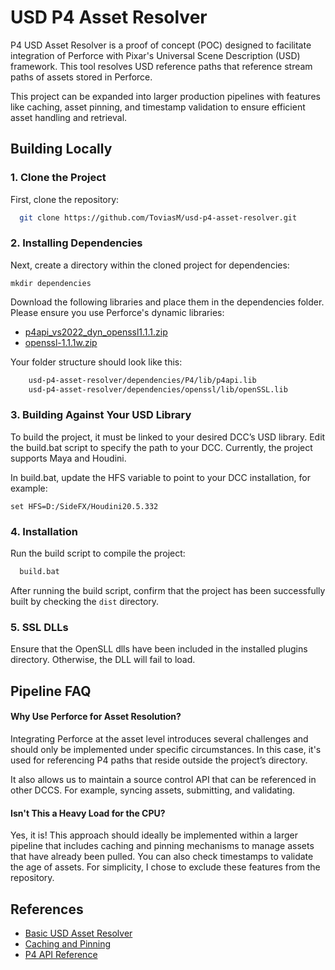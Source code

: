 
# USD P4 Asset Resolver

P4 USD Asset Resolver is a proof of concept (POC) designed to facilitate integration of Perforce with Pixar's Universal Scene Description (USD) framework. This tool resolves USD reference paths that reference stream paths of assets stored in Perforce.

This project can be expanded into larger production pipelines with features like caching, asset pinning, and timestamp validation to ensure efficient asset handling and retrieval.
## Building Locally

### 1. Clone the Project

First, clone the repository:

```bash
  git clone https://github.com/ToviasM/usd-p4-asset-resolver.git
```

### 2. Installing Dependencies 

Next, create a directory within the cloned project for dependencies:
```
mkdir dependencies
```

Download the following libraries and place them in the dependencies folder. Please ensure you use Perforce's dynamic libraries:

- [p4api_vs2022_dyn_openssl1.1.1.zip](https://ftp.perforce.com/perforce/r24.1/bin.ntx64/p4api_vs2022_dyn_openssl1.1.1.zip)
- [openssl-1.1.1w.zip](https://download.firedaemon.com/FireDaemon-OpenSSL/openssl-1.1.1w.zip)

Your folder structure should look like this:

```bash
    usd-p4-asset-resolver/dependencies/P4/lib/p4api.lib
    usd-p4-asset-resolver/dependencies/openssl/lib/openSSL.lib
```

### 3. Building Against Your USD Library
To build the project, it must be linked to your desired DCC’s USD library. Edit the build.bat script to specify the path to your DCC. Currently, the project supports Maya and Houdini.

In build.bat, update the HFS variable to point to your DCC installation, for example:
```
set HFS=D:/SideFX/Houdini20.5.332
```

### 4. Installation
Run the build script to compile the project:
```bash
  build.bat
```

After running the build script, confirm that the project has been successfully built by checking the ```dist``` directory.

### 5. SSL DLLs
Ensure that the OpenSLL dlls have been included in the installed plugins directory. Otherwise, the DLL will fail to load. 

## Pipeline FAQ

#### Why Use Perforce for Asset Resolution?

Integrating Perforce at the asset level introduces several challenges and should only be implemented under specific circumstances. In this case, it's used for referencing P4 paths that reside outside the project’s directory.

It also allows us to maintain a source control API that can be referenced in other DCCS. For example, syncing assets, submitting, and validating. 

#### Isn't This a Heavy Load for the CPU?

Yes, it is! This approach should ideally be implemented within a larger pipeline that includes caching and pinning mechanisms to manage assets that have already been pulled. You can also check timestamps to validate the age of assets. For simplicity, I chose to exclude these features from the repository.



## References 

- [Basic USD Asset Resolver](https://github.com/charlesfleche/arHttp)
- [Caching and Pinning](https://github.com/LucaScheller/VFX-UsdAssetResolver)
- [P4 API Reference](https://ftp.perforce.com/perforce/r24.1/bin.ntx64/)

